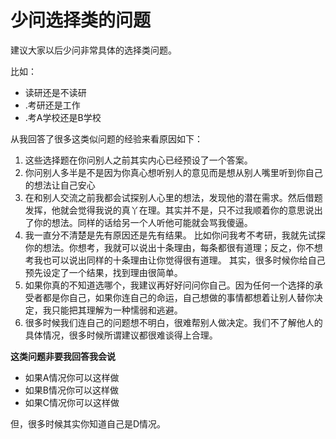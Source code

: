 # 少问选择类的问题

建议大家以后少问非常具体的选择类问题。

比如：
- 读研还是不读研
- .考研还是工作
- .考A学校还是B学校

从我回答了很多这类似问题的经验来看原因如下：

1. 这些选择题在你问别人之前其实内心已经预设了一个答案。
2. 你问别人多半是不是因为你真心想听别人的意见而是想从别人嘴里听到你自己的想法让自己安心
3. 在和别人交流之前我都会试探别人心里的想法，发现他的潜在需求。然后借题发挥，他就会觉得我说的真丫在理。其实并不是，只不过我顺着你的意思说出了你的想法。同样的话给另一个人听他可能就会骂我傻逼。
4. 我一直分不清楚是先有原因还是先有结果。
   比如你问我考不考研，我就先试探你的想法。你想考，我就可以说出十条理由，每条都很有道理；反之，你不想考我也可以说出同样的十条理由让你觉得很有道理。
   其实，很多时候你给自己预先设定了一个结果，找到理由很简单。
5. 如果你真的不知道选哪个，我建议再好好问问你自己。因为任何一个选择的承受者都是你自己，如果你连自己的命运，自己想做的事情都想着让别人替你决定，我只能把其理解为一种懦弱和逃避。
6. 很多时候我们连自己的问题想不明白，很难帮别人做决定。我们不了解他人的具体情况，很多时候所谓建议都很难谈得上合理。

**这类问题非要我回答我会说**

- 如果A情况你可以这样做
- 如果B情况你可以这样做
- 如果C情况你可以这样做

但，很多时候其实你知道自己是D情况。